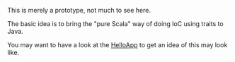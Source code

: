 This is merely a prototype, not much to see here.

The basic idea is to bring the "pure Scala" way of doing IoC using traits to
Java.

You may want to have a look at the
[HelloApp](usecases/hello-http/src/main/java/ch/raffael/compose/usecases/http/hello)
to get an idea of this may look like.
